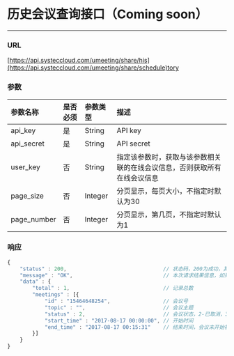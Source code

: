 # 历史会议查询接口（Coming soon）

---

### URL

[https://api.systeccloud.com/umeeting/share/his](https://api.systeccloud.com/umeeting/share/schedule)tory

### 参数

| 参数名称 | 是否必须 | 参数类型 | 描述 |
| :--- | :--- | :--- | :--- |
| api\_key | 是 | String | API key |
| api\_secret | 是 | String | API secret |
| user\_key | 否 | String | 指定该参数时，获取与该参数相关联的在线会议信息，否则获取所有在线会议信息 |
| page\_size | 否 | Integer | 分页显示，每页大小，不指定时默认为30 |
| page\_number | 否 | Integer | 分页显示，第几页，不指定时默认为1 |

### 响应

```js
{
    "status" : 200,                               // 状态码，200为成功，其他值为失败
    "message" : "OK",                             // 本次请求结果信息，如果为错误时，即为详细的错误信息
    "data" : {
        "total" : 1,                              // 记录总数
        "meetings" : [{
            "id" : "15464648254",                 // 会议号
            "topic" : "",                         // 会议主题
            "status" : 2,                         // 会议状态，2-已取消，3-已结束
            "start_time" : "2017-08-17 00:00:00", // 开始时间
            "end_time" : "2017-08-17 00:15:31"    // 结束时间，会议未开始被取消，结束时间为空
        }]
    }
}
```



